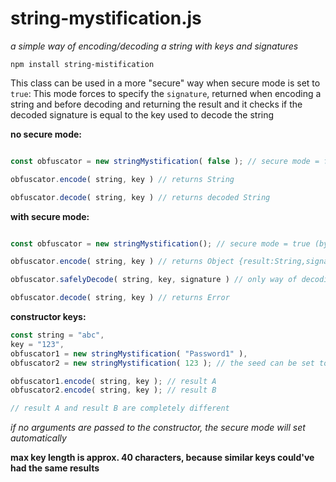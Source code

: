 # string-mystification.js
*a simple way of encoding/decoding a string with keys and signatures*

```
npm install string-mistification
```

This class can be used in a more "secure" way when secure mode is set to `true`:
This mode forces to specify the `signature`, returned when encoding a string and before decoding and returning the result and it checks if the decoded signature is equal to the key used to decode the string

**no secure mode:**
```js

const obfuscator = new stringMystification( false ); // secure mode = false

obfuscator.encode( string, key ) // returns String

obfuscator.decode( string, key ) // returns decoded String


```
**with secure mode:**
```js

const obfuscator = new stringMystification(); // secure mode = true (by default)

obfuscator.encode( string, key ) // returns Object {result:String,signature:String}

obfuscator.safelyDecode( string, key, signature ) // only way of decoding a string while safe mode is true

obfuscator.decode( string, key ) // returns Error


```
**constructor keys:**
```js
const string = "abc",
key = "123",
obfuscator1 = new stringMystification( "Password1" ),
obfuscator2 = new stringMystification( 123 ); // the seed can be set to a number too

obfuscator1.encode( string, key ); // result A
obfuscator2.encode( string, key ); // result B

// result A and result B are completely different

```
*if no arguments are passed to the constructor, the secure mode will set automatically*

**max key length is approx. 40 characters, because similar keys could've had the same results**
